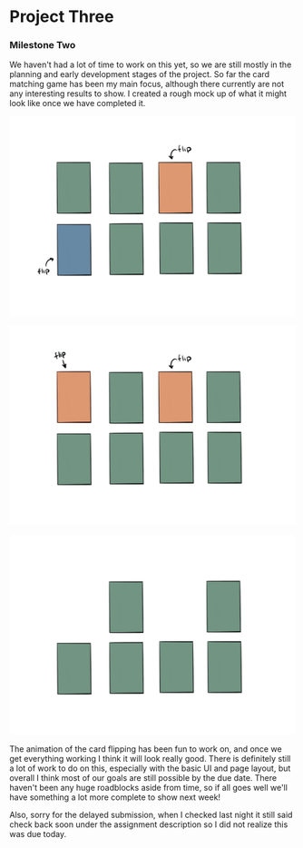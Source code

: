 # Project Three

### Milestone Two

We haven't had a lot of time to work on this yet, so we are still mostly in the planning and early development stages of the project. So far the card matching game has been my main focus, although there currently are not any interesting results to show. I created a rough mock up of what it might look like once we have completed it. 


![My Image](images/image3.jpg)

![My Image](images/image1.jpg)

![My Image](images/image2.jpg)


The animation of the card flipping has been fun to work on, and once we get everything working I think it will look really good. There is definitely still a lot of work to do on this, especially with the basic UI and page layout, but overall I think most of our goals are still possible by the due date. There haven't been any huge roadblocks aside from time, so if all goes well we'll have something a lot more complete to show next week!

Also, sorry for the delayed submission, when I checked last night it still said check back soon under the assignment description so I did not realize this was due today.
